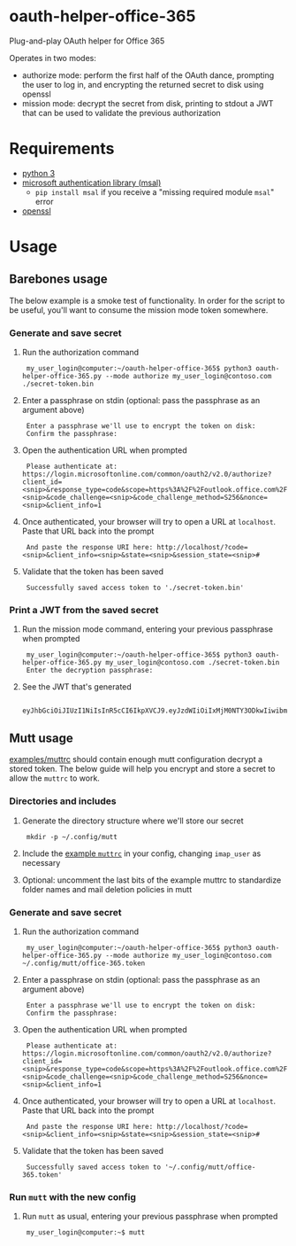 oauth-helper-office-365
====

Plug-and-play OAuth helper for Office 365

Operates in two modes:
  * authorize mode: perform the first half of the OAuth dance, prompting the
    user to log in, and encrypting the returned secret to disk using openssl
  * mission mode: decrypt the secret from disk, printing to stdout a JWT that
    can be used to validate the previous authorization

# Requirements

* [python 3](https://www.python.org/downloads/)
* [microsoft authentication library
  (msal)](https://github.com/AzureAD/microsoft-authentication-library-for-python)
  - `pip install msal` if you receive a "missing required module `msal`" error
* [openssl](https://www.openssl.org/source/)

# Usage

## Barebones usage

The below example is a smoke test of functionality. In order for the script to
be useful, you'll want to consume the mission mode token somewhere.

### Generate and save secret

1. Run the authorization command

        my_user_login@computer:~/oauth-helper-office-365$ python3 oauth-helper-office-365.py --mode authorize my_user_login@contoso.com ./secret-token.bin

1. Enter a passphrase on stdin (optional: pass the passphrase as an argument
   above)

        Enter a passphrase we'll use to encrypt the token on disk:
        Confirm the passphrase:

1. Open the authentication URL when prompted

        Please authenticate at: https://login.microsoftonline.com/common/oauth2/v2.0/authorize?client_id=<snip>&response_type=code&scope=https%3A%2F%2Foutlook.office.com%2FIMAP.AccessAsUser.All+https%3A%2F%2Foutlook.office.com%2FSMTP.Send+offline_access+openid+profile&state=<snip>&code_challenge=<snip>&code_challenge_method=S256&nonce=<snip>&client_info=1

1. Once authenticated, your browser will try to open a URL at `localhost`. Paste
   that URL back into the prompt

        And paste the response URI here: http://localhost/?code=<snip>&client_info=<snip>&state=<snip>&session_state=<snip>#

1. Validate that the token has been saved

        Successfully saved access token to './secret-token.bin'

### Print a JWT from the saved secret

1. Run the mission mode command, entering your previous passphrase when prompted

        my_user_login@computer:~/oauth-helper-office-365$ python3 oauth-helper-office-365.py my_user_login@contoso.com ./secret-token.bin
        Enter the decryption passphrase:

1. See the JWT that's generated

        eyJhbGciOiJIUzI1NiIsInR5cCI6IkpXVCJ9.eyJzdWIiOiIxMjM0NTY3ODkwIiwibmFtZSI6IkpvaG4gRG9lIiwiaWF0IjoxNTE2MjM5MDIyfQ.SflKxwRJSMeKKF2QT4fwpMeJf36POk6yJV_adQssw5c

## Mutt usage

[examples/muttrc](examples/muttrc) should contain enough mutt configuration
decrypt a stored token. The below guide will help you encrypt and store a secret
to allow the `muttrc` to work.

### Directories and includes

1. Generate the directory structure where we'll store our secret

        mkdir -p ~/.config/mutt

1. Include the [example `muttrc`](examples/muttrc) in your config, changing
   `imap_user` as necessary

1. Optional: uncomment the last bits of the example muttrc to standardize folder
   names and mail deletion policies in mutt

### Generate and save secret

1. Run the authorization command

        my_user_login@computer:~/oauth-helper-office-365$ python3 oauth-helper-office-365.py --mode authorize my_user_login@contoso.com ~/.config/mutt/office-365.token

1. Enter a passphrase on stdin (optional: pass the passphrase as an argument
   above)

        Enter a passphrase we'll use to encrypt the token on disk:
        Confirm the passphrase:

1. Open the authentication URL when prompted

        Please authenticate at: https://login.microsoftonline.com/common/oauth2/v2.0/authorize?client_id=<snip>&response_type=code&scope=https%3A%2F%2Foutlook.office.com%2FIMAP.AccessAsUser.All+https%3A%2F%2Foutlook.office.com%2FSMTP.Send+offline_access+openid+profile&state=<snip>&code_challenge=<snip>&code_challenge_method=S256&nonce=<snip>&client_info=1

1. Once authenticated, your browser will try to open a URL at `localhost`. Paste
   that URL back into the prompt

        And paste the response URI here: http://localhost/?code=<snip>&client_info=<snip>&state=<snip>&session_state=<snip>#

1. Validate that the token has been saved

        Successfully saved access token to '~/.config/mutt/office-365.token'

### Run `mutt` with the new config

1. Run `mutt` as usual, entering your previous passphrase when prompted

        my_user_login@computer:~$ mutt
